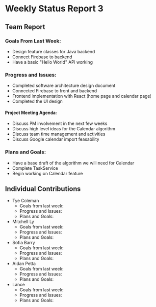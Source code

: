 # Weekly Status Report 3

## Team Report

### Goals From Last Week:
* Design feature classes for Java backend
* Connect Firebase to backend
* Have a basic "Hello World" API working

### Progress and Issues:
* Completed software architecture design document 
* Connected Firebase to front and backend
* Frontend implementation with React (home page and calendar page)
* Completed the UI design

#### Project Meeting Agenda:
* Discuss PM involvement in the next few weeks 
* Discuss high level ideas for the Calendar algorithm 
* Discuss team time management and activities
* Discuss Google calendar import feasability

### Plans and Goals:
* Have a base draft of the algorithm we will need for Calendar
* Complete TaskService
* Begin working on Calendar feature


## Individual Contributions

* Tye Coleman
  * Goals from last week:
  * Progress and Issues:
  * Plans and Goals:
* Mitchell Ly
    * Goals from last week:
    * Progress and Issues: 
    * Plans and Goals: 
* Sofia Barry
    * Goals from last week:
    * Progress and Issues:
    * Plans and Goals:
* Aidan Petta
    * Goals from last week:
    * Progress and Issues: 
    * Plans and Goals: 
* Lance
    * Goals from last week:
    * Progress and Issues:
    * Plans and Goals:
